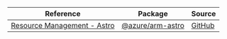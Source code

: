 | Reference | Package | Source |
|---|---|---|
|[Resource Management - Astro](arm-astro-readme.md)|[@azure/arm-astro](https://www.npmjs.com/package/@azure/arm-astro)|[GitHub](https://github.com/Azure/azure-sdk-for-js/blob/main/sdk/astro/arm-astro)|
